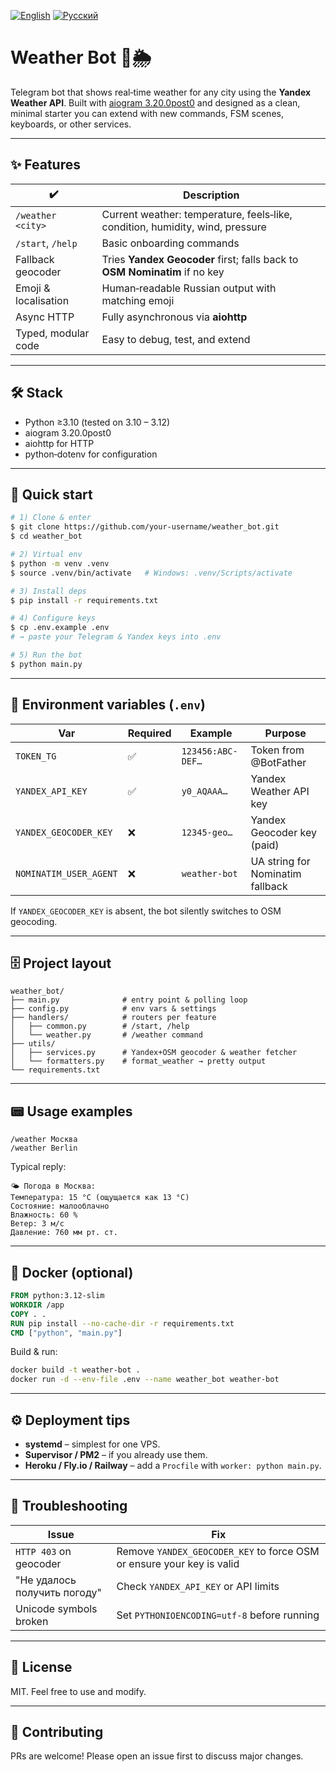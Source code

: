 [![English](https://img.shields.io/badge/lang-en-blue.svg)](README.md)
[![Русский](https://img.shields.io/badge/lang-ru-lightgrey.svg)](README_RU.md)
# Weather Bot 🤖🌦

Telegram bot that shows real‑time weather for any city using the **Yandex Weather API**. Built with
[aiogram 3.20.0post0](https://docs.aiogram.dev/) and designed as a clean, minimal starter you can extend
with new commands, FSM scenes, keyboards, or other services.

---

## ✨ Features

| ✔️ | Description |
|----|-------------|
| `/weather <city>` | Current weather: temperature, feels‑like, condition, humidity, wind, pressure |
| `/start`, `/help` | Basic onboarding commands |
| Fallback geocoder | Tries **Yandex Geocoder** first; falls back to **OSM Nominatim** if no key |
| Emoji & localisation | Human‑readable Russian output with matching emoji |
| Async HTTP | Fully asynchronous via **aiohttp** |
| Typed, modular code | Easy to debug, test, and extend |

---

## 🛠 Stack

* Python ≥3.10 (tested on 3.10 – 3.12)
* aiogram 3.20.0post0
* aiohttp for HTTP
* python‑dotenv for configuration

---

## 🚀 Quick start

```bash
# 1) Clone & enter
$ git clone https://github.com/your‑username/weather_bot.git
$ cd weather_bot

# 2) Virtual env
$ python -m venv .venv
$ source .venv/bin/activate   # Windows: .venv/Scripts/activate

# 3) Install deps
$ pip install -r requirements.txt

# 4) Configure keys
$ cp .env.example .env
# → paste your Telegram & Yandex keys into .env

# 5) Run the bot
$ python main.py
```

---

## 🔑 Environment variables (`.env`)

| Var | Required | Example | Purpose |
|-----|----------|---------|---------|
| `TOKEN_TG` | ✅ | `123456:ABC-DEF…` | Token from @BotFather |
| `YANDEX_API_KEY` | ✅ | `y0_AQAAA…` | Yandex Weather API key |
| `YANDEX_GEOCODER_KEY` | ❌ | `12345-geo…` | Yandex Geocoder key (paid) |
| `NOMINATIM_USER_AGENT` | ❌ | `weather-bot` | UA string for Nominatim fallback |

If `YANDEX_GEOCODER_KEY` is absent, the bot silently switches to OSM geocoding.

---

## 🗄 Project layout

```
weather_bot/
├── main.py              # entry point & polling loop
├── config.py            # env vars & settings
├── handlers/            # routers per feature
│   ├── common.py        # /start, /help
│   └── weather.py       # /weather command
├── utils/
│   ├── services.py      # Yandex+OSM geocoder & weather fetcher
│   └── formatters.py    # format_weather → pretty output
└── requirements.txt
```

---

## 📟 Usage examples

```
/weather Москва
/weather Berlin
```

Typical reply:
```
🌤 Погода в Москва:
Температура: 15 °C (ощущается как 13 °C)
Состояние: малооблачно
Влажность: 60 %
Ветер: 3 м/с
Давление: 760 мм рт. ст.
```

---

## 🐳 Docker (optional)

```dockerfile
FROM python:3.12-slim
WORKDIR /app
COPY . .
RUN pip install --no-cache-dir -r requirements.txt
CMD ["python", "main.py"]
```

Build & run:
```bash
docker build -t weather-bot .
docker run -d --env-file .env --name weather_bot weather-bot
```

---

## ⚙️ Deployment tips

* **systemd** – simplest for one VPS.
* **Supervisor / PM2** – if you already use them.
* **Heroku / Fly.io / Railway** – add a `Procfile` with `worker: python main.py`.

---

## 🐞 Troubleshooting

| Issue | Fix |
|-------|-----|
| `HTTP 403` on geocoder | Remove `YANDEX_GEOCODER_KEY` to force OSM or ensure your key is valid |
| "Не удалось получить погоду" | Check `YANDEX_API_KEY` or API limits |
| Unicode symbols broken | Set `PYTHONIOENCODING=utf-8` before running |

---

## 📝 License

MIT. Feel free to use and modify.

---

## 🙌 Contributing

PRs are welcome! Please open an issue first to discuss major changes.
